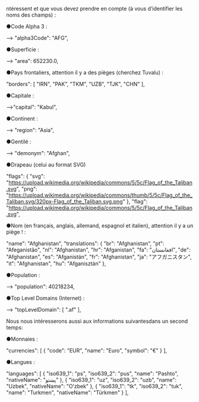 ntéressent et que vous devez prendre en compte (à vous d’identifier les noms des champs) :

●Code Alpha 3 : 

--> "alpha3Code": "AFG",

●Superficie : 

--> "area": 652230.0,

●Pays frontaliers, attention il y a des pièges (cherchez Tuvalu) :

 "borders": [
         "IRN",
         "PAK",
         "TKM",
         "UZB",
         "TJK",
         "CHN"
      ],

●Capitale : 

-->"capital": "Kabul",

●Continent : 

--> "region": "Asia",

●Gentilé :

--> "demonym": "Afghan",

●Drapeau (celui au format SVG)

"flags": {
         "svg": "https://upload.wikimedia.org/wikipedia/commons/5/5c/Flag_of_the_Taliban.svg",
         "png": "https://upload.wikimedia.org/wikipedia/commons/thumb/5/5c/Flag_of_the_Taliban.svg/320px-Flag_of_the_Taliban.svg.png"
      },
 "flag": "https://upload.wikimedia.org/wikipedia/commons/5/5c/Flag_of_the_Taliban.svg",

●Nom (en français, anglais, allemand, espagnol et italien), attention il y a un piège ! :

"name": "Afghanistan",
"translations": {
         "br": "Afghanistan",
         "pt": "Afeganistão",
         "nl": "Afghanistan",
         "hr": "Afganistan",
         "fa": "افغانستان",
         "de": "Afghanistan",
         "es": "Afganistán",
         "fr": "Afghanistan",
         "ja": "アフガニスタン",
         "it": "Afghanistan",
         "hu": "Afganisztán"
      },

●Population : 

--> "population": 40218234,

●Top Level Domains (Internet) :

--> "topLevelDomain": [ ".af" ],

Nous nous intéresserons aussi aux informations suivantesdans un second temps:

●Monnaies : 

"currencies": [
         {
            "code": "EUR",
            "name": "Euro",
            "symbol": "€"
         }
      ],

●Langues :

"languages": [
         {
            "iso639_1": "ps",
            "iso639_2": "pus",
            "name": "Pashto",
            "nativeName": "پښتو"
         },
         {
            "iso639_1": "uz",
            "iso639_2": "uzb",
            "name": "Uzbek",
            "nativeName": "Oʻzbek"
         },
         {
            "iso639_1": "tk",
            "iso639_2": "tuk",
            "name": "Turkmen",
            "nativeName": "Türkmen"
         }
    ],